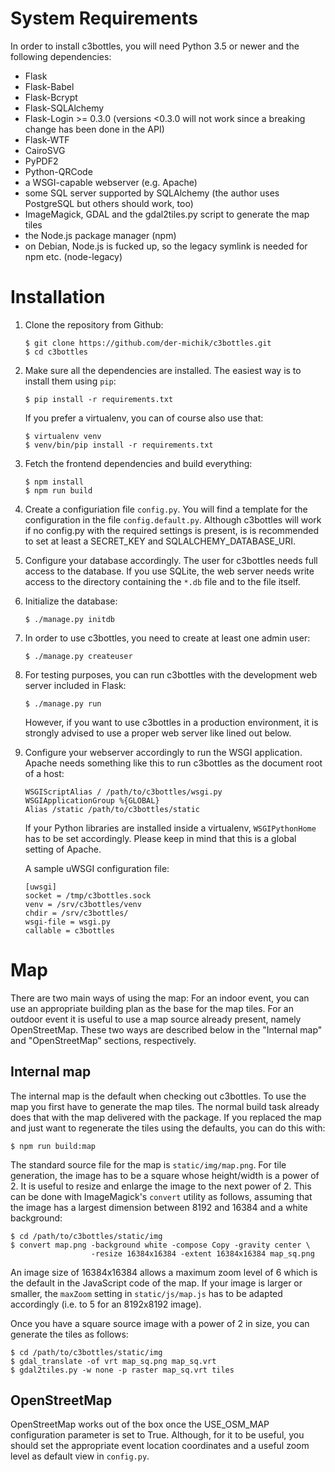 # System Requirements

In order to install c3bottles, you will need Python 3.5 or newer and the
following dependencies:

*   Flask
*   Flask-Babel
*   Flask-Bcrypt
*   Flask-SQLAlchemy
*   Flask-Login >= 0.3.0 (versions <0.3.0 will not work since a breaking
    change has been done in the API)
*   Flask-WTF
*   CairoSVG
*   PyPDF2
*   Python-QRCode
*   a WSGI-capable webserver (e.g. Apache)
*   some SQL server supported by SQLAlchemy
    (the author uses PostgreSQL but others should work, too)
*   ImageMagick, GDAL and the gdal2tiles.py script to generate the map tiles
*   the Node.js package manager (npm)
*   on Debian, Node.js is fucked up, so the legacy symlink is needed for npm
    etc. (node-legacy)

# Installation

1.  Clone the repository from Github:

        $ git clone https://github.com/der-michik/c3bottles.git
        $ cd c3bottles

2.  Make sure all the dependencies are installed. The easiest way is to
    install them using `pip`:

        $ pip install -r requirements.txt

    If you prefer a virtualenv, you can of course also use that:

        $ virtualenv venv
        $ venv/bin/pip install -r requirements.txt

3.  Fetch the frontend dependencies and build everything:

        $ npm install
        $ npm run build

4.  Create a configuriation file `config.py`. You will find a template for
    the configuration in the file `config.default.py`. Although c3bottles will
    work if no config.py with the required settings is present, is is
    recommended to set at least a SECRET_KEY and SQLALCHEMY_DATABASE_URI.

5.  Configure your database accordingly. The user for c3bottles needs full
    access to the database. If you use SQLite, the web server needs write
    access to the directory containing the `*.db` file and to the file itself.

6.  Initialize the database:

        $ ./manage.py initdb

7.  In order to use c3bottles, you need to create at least one admin user:

        $ ./manage.py createuser

8.  For testing purposes, you can run c3bottles with the development web
    server included in Flask:

        $ ./manage.py run

    However, if you want to use c3bottles in a production environment, it is
    strongly advised to use a proper web server like lined out below.

9.  Configure your webserver accordingly to run the WSGI application. Apache
    needs something like this to run c3bottles as the document root of a host:

        WSGIScriptAlias / /path/to/c3bottles/wsgi.py
        WSGIApplicationGroup %{GLOBAL}
        Alias /static /path/to/c3bottles/static

    If your Python libraries are installed inside a virtualenv,
    `WSGIPythonHome` has to be set accordingly. Please keep in mind that this
    is a global setting of Apache.

    A sample uWSGI configuration file:

        [uwsgi]
        socket = /tmp/c3bottles.sock
        venv = /srv/c3bottles/venv
        chdir = /srv/c3bottles/
        wsgi-file = wsgi.py
        callable = c3bottles

# Map

There are two main ways of using the map: For an indoor event, you can use an
appropriate building plan as the base for the map tiles. For an outdoor event
it is useful to use a map source already present, namely OpenStreetMap. These
two ways are described below in the "Internal map" and "OpenStreetMap" sections,
respectively.

## Internal map

The internal map is the default when checking out c3bottles. To use the map you
first have to generate the map tiles. The normal build task already does that
with the map delivered with the package. If you replaced the map and just want
to regenerate the tiles using the defaults, you can do this with:

    $ npm run build:map

The standard source file for the map is `static/img/map.png`. For
tile generation, the image has to be a square whose height/width is a
power of 2. It is useful to resize and enlarge the image to the next power
of 2. This can be done with ImageMagick's `convert` utility as follows,
assuming that the image has a largest dimension between 8192 and 16384 and
a white background:

    $ cd /path/to/c3bottles/static/img
    $ convert map.png -background white -compose Copy -gravity center \
                      -resize 16384x16384 -extent 16384x16384 map_sq.png

An image size of 16384x16384 allows a maximum zoom level of 6 which is the
default in the JavaScript code of the map. If your image is larger or
smaller, the `maxZoom` setting in `static/js/map.js` has to be adapted
accordingly (i.e. to 5 for an 8192x8192 image).

Once you have a square source image with a power of 2 in size, you can
generate the tiles as follows:

    $ cd /path/to/c3bottles/static/img
    $ gdal_translate -of vrt map_sq.png map_sq.vrt
    $ gdal2tiles.py -w none -p raster map_sq.vrt tiles

## OpenStreetMap

OpenStreetMap works out of the box once the USE\_OSM\_MAP configuration
parameter is set to True. Although, for it to be useful, you should set the
appropriate event location coordinates and a useful zoom level as default
view in `config.py`.
